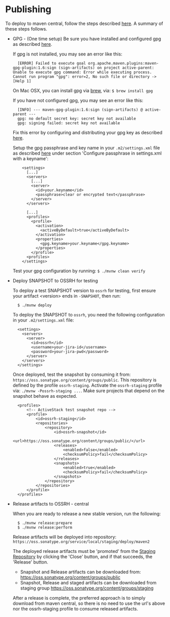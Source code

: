 Publishing
==========
  
To deploy to maven central, follow the steps described [here](http://central.sonatype.org/pages/apache-maven.html).
A summary of these steps follows.
        
* GPG - (One time setup) Be sure you have installed and configured gpg as described 
  [here](http://central.sonatype.org/pages/working-with-pgp-signatures.html). 
  
    If gpg is not installed, you may see an error like this:

        [ERROR] Failed to execute goal org.apache.maven.plugins:maven-gpg-plugin:1.6:sign (sign-artifacts) on project active-parent: Unable to execute gpg command: Error while executing process. Cannot run program "gpg": error=2, No such file or directory -> [Help 1]        
    On Mac OSX, you can install gpg via [brew](http://brew.sh), via: `$ brew install gpg`

    If you have not configured gpg, you may see an error like this:

        [INFO] --- maven-gpg-plugin:1.6:sign (sign-artifacts) @ active-parent ---
        gpg: no default secret key: secret key not available
        gpg: signing failed: secret key not available
    Fix this error by configuring and distributing your gpg key as described [here](http://central.sonatype.org/pages/working-with-pgp-signatures.html).
   
    Setup the gpg passphrase and key name in your `.m2/settings.xml` file as described 
    [here](https://maven.apache.org/plugins/maven-gpg-plugin/usage.html) under section
    'Configure passphrase in settings.xml with a keyname':
   
          <settings>
            [...]
            <servers>
              [...]
              <server>
                <id>your.keyname</id>
                <passphrase>clear or encrypted text</passphrase>
              </server>
            </servers>
          
            [...]
            <profiles>
              <profile>
                <activation>
                  <activeByDefault>true</activeByDefault>
                </activation>
                <properties>
                  <gpg.keyname>your.keyname</gpg.keyname>
                </properties>
              </profile>
            <profiles>
          </settings>
          
    Test your gpg configuration by running: `$ ./mvnw clean verify`
   
* <a name="deploySnapshot">Deploy SNAPSHOT</a> to OSSRH for testing

    To deploy a test SNAPSHOT version to `ossrh` for testing, first ensure your artifact \<version> ends in `-SNAPSHOT`,
    then run:
  
        $ ./mvnw deploy
    To deploy the SNAPSHOT to `ossrh`, you need the following configuration in your `.m2/settings.xml` file:

        <settings>
          <servers>
            <server>
              <id>ossrh</id>
              <username>your-jira-id</username>
              <password>your-jira-pwd</password>
            </server>
          </servers>
        </settings>
    
    Once deployed, test the snapshot by consuming it from: `https://oss.sonatype.org/content/groups/public`. This
     repository is defined by the profile `ossrh-staging`. Activate the `ossrh-staging` profile 
     via: `./mvnw -Possrh-staging ...`. Make sure projects that depend on the snapshot behave as expected.
  
        <profiles>
            <!-- ActiveStack test snapshot repo -->
            <profile>
                <id>ossrh-staging</id>    	    
                <repositories>
                    <repository>
                        <id>ossrh-snapshot</id>
                        <url>https://oss.sonatype.org/content/groups/public/</url>
                        <releases>
                            <enabled>false</enabled>
                            <checksumPolicy>fail</checksumPolicy>
                        </releases>
                        <snapshots>
                            <enabled>true</enabled>
                            <checksumPolicy>fail</checksumPolicy>
                        </snapshots>                    
                    </repository>
                </repositories>
            </profile>
        </profiles>      
    
* <a name="releaseToCentral">Release artifacts to OSSRH</a> - central

    When you are ready to release a new stable version, run the following:
  
        $ ./mvnw release:prepare
        $ ./mvnw release:perform
      
    Release artifacts will be deployed into repository: `https://oss.sonatype.org/service/local/staging/deploy/maven2`

    The deployed release artifacts must be 'promoted' from the [Staging Repository](https://oss.sonatype.org/#stagingRepositories)
    by clicking the 'Close' button, and if that succeeds, the 'Release' button.
  
    * Snapshot and Release artifacts can be downloaded from: https://oss.sonatype.org/content/groups/public
    * Snapshot, Release and staged artifacts can be downloaded from staging group https://oss.sonatype.org/content/groups/staging

    After a release is complete, the preferred approach is to simply download from maven central, so there 
    is no need to use the url's above nor the ossrh-staging profile to consume released artifacts.
